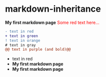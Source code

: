 # markdown-inheritance

**My first markdown page**
<span style="color: red"> Some red text here... </span>

```diff
- text in red
+ text in green
! text in orange
# text in gray
@@ text in purple (and bold)@@
```

- text in red
- **My first markdown page**
- **My first markdown page**
